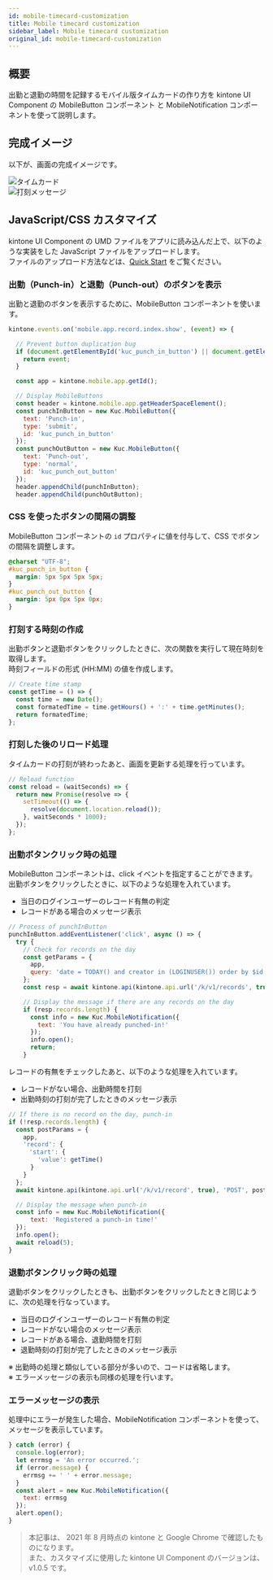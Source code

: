 ```yaml
---
id: mobile-timecard-customization
title: Mobile timecard customization
sidebar_label: Mobile timecard customization
original_id: mobile-timecard-customization
---
```


## 概要

出勤と退勤の時間を記録するモバイル版タイムカードの作り方を kintone UI Component の MobileButton コンポーネント と MobileNotification コンポーネントを使って説明します。

## 完成イメージ

以下が、画面の完成イメージです。

![タイムカード](assets/timecard.png)
<br/>
![打刻メッセージ](assets/timecard_notification.png)

## JavaScript/CSS カスタマイズ

kintone UI Component の UMD ファイルをアプリに読み込んだ上で、以下のような実装をした JavaScript ファイルをアップロードします。<br/>
ファイルのアップロード方法などは、[Quick Start](../getting-started/quick-start.md) をご覧ください。

### 出勤（Punch-in）と退勤（Punch-out）のボタンを表示

出勤と退勤のボタンを表示するために、MobileButton コンポーネントを使います。

```javascript
kintone.events.on('mobile.app.record.index.show', (event) => {

  // Prevent button duplication bug
  if (document.getElementById('kuc_punch_in_button') || document.getElementById('kuc_punch_out_button')) {
    return event;
  }

  const app = kintone.mobile.app.getId();

  // Display MobileButtons
  const header = kintone.mobile.app.getHeaderSpaceElement();
  const punchInButton = new Kuc.MobileButton({
    text: 'Punch-in',
    type: 'submit',
    id: 'kuc_punch_in_button'
  });
  const punchOutButton = new Kuc.MobileButton({
    text: 'Punch-out',
    type: 'normal',
    id: 'kuc_punch_out_button'
  });
  header.appendChild(punchInButton);
  header.appendChild(punchOutButton);
```

### CSS を使ったボタンの間隔の調整

MobileButton コンポーネントの `id` プロパティに値を付与して、CSS でボタンの間隔を調整します。

```css
@charset "UTF-8";
#kuc_punch_in_button {
  margin: 5px 5px 5px 5px;
}
#kuc_punch_out_button {
  margin: 5px 0px 5px 0px;
}
```

### 打刻する時刻の作成

出勤ボタンと退勤ボタンをクリックしたときに、次の関数を実行して現在時刻を取得します。<br/>
時刻フィールドの形式 (HH:MM) の値を作成します。

```javascript
// Create time stamp
const getTime = () => {
  const time = new Date();
  const formatedTime = time.getHours() + ':' + time.getMinutes();
  return formatedTime;
};
```

### 打刻した後のリロード処理

タイムカードの打刻が終わったあと、画面を更新する処理を行っています。

```javascript
// Reload function
const reload = (waitSeconds) => {
  return new Promise(resolve => {
    setTimeout(() => {
      resolve(document.location.reload());
    }, waitSeconds * 1000);
  });
};
```

### 出勤ボタンクリック時の処理

MobileButton コンポーネントは、click イベントを指定することができます。<br/>
出勤ボタンをクリックしたときに、以下のような処理を入れています。

- 当日のログインユーザーのレコード有無の判定
- レコードがある場合のメッセージ表示

```javascript
// Process of punchInButton
punchInButton.addEventListener('click', async () => {
  try {
    // Check for records on the day
    const getParams = {
      app,
      query: 'date = TODAY() and creator in (LOGINUSER()) order by $id desc limit 1 offset 0'
    };
    const resp = await kintone.api(kintone.api.url('/k/v1/records', true), 'GET', getParams);

    // Display the message if there are any records on the day
    if (resp.records.length) {
      const info = new Kuc.MobileNotification({
        text: 'You have already punched-in!'
      });
      info.open();
      return;
    }
```

レコードの有無をチェックしたあと、以下のような処理を入れています。

- レコードがない場合、出勤時間を打刻
- 出勤時刻の打刻が完了したときのメッセージ表示

```javascript
// If there is no record on the day, punch-in
if (!resp.records.length) {
  const postParams = {
    app,
    'record': {
    　'start': {
        'value': getTime()
      }
    }
  };
  await kintone.api(kintone.api.url('/k/v1/record', true), 'POST', postParams);

  // Display the message when punch-in
  const info = new Kuc.MobileNotification({
      text: 'Registered a punch-in time!'
  });
  info.open();
  await reload(5);
}
```

### 退勤ボタンクリック時の処理

退勤ボタンをクリックしたときも、出勤ボタンをクリックしたときと同じように、次の処理を行なっています。

- 当日のログインユーザーのレコード有無の判定
- レコードがない場合のメッセージ表示
- レコードがある場合、退勤時間を打刻
- 退勤時刻の打刻が完了したときのメッセージ表示

※ 出勤時の処理と類似している部分が多いので、コードは省略します。<br/>
※ エラーメッセージの表示も同様の処理を行います。

### エラーメッセージの表示

処理中にエラーが発生した場合、MobileNotification コンポーネントを使って、メッセージを表示しています。

```javascript
} catch (error) {
  console.log(error);
  let errmsg = 'An error occurred.';
  if (error.message) {
    errmsg += ' ' + error.message;
  }
  const alert = new Kuc.MobileNotification({
    text: errmsg
  });
  alert.open();
}
```

> 本記事は、 2021 年 8 月時点の kintone と Google Chrome で確認したものになります。<br/>
> また、カスタマイズに使用した kintone UI Component のバージョンは、v1.0.5 です。